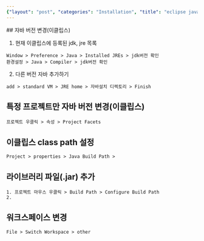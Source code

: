 ```yaml
---
{"layout": "post", "categories": "Installation", "title": "eclipse java setting", "feature-img": "assets/img/feature_img.png"}
---
```

﻿## 자바 버전 변경(이클립스)
1. 현재 이클립스에 등록된 jdk, jre 목록
```
Window > Preference > Java > Installed JREs > jdk버전 확인
환경설정 > Java > Compiler > jdk버전 확인
```

2. 다른 버전 자바 추가하기
```
add > standard VM > JRE home > 자바설치 디렉토리 > Finish
```

## 특정 프로젝트만 자바 버전 변경(이클립스)
```
프로젝트 우클릭 > 속성 > Project Facets
```

## 이클립스 class path 설정
```
Project > properties > Java Build Path > 
```

## 라이브러리 파일(.jar) 추가
```
1. 프로젝트 마우스 우클릭 > Build Path > Configure Build Path
2.
``` 

## 워크스페이스 변경
```
File > Switch Workspace > other
```





